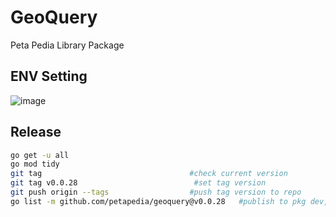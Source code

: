 # GeoQuery

Peta Pedia Library Package

## ENV Setting

![image](https://github.com/petapedia/geoquery/assets/11188109/1009c159-7cb2-4d0f-bf78-5ad590a307ad)

## Release

```sh
go get -u all
go mod tidy
git tag                                 #check current version
git tag v0.0.28                          #set tag version
git push origin --tags                  #push tag version to repo
go list -m github.com/petapedia/geoquery@v0.0.28   #publish to pkg dev, replace ORG/URL with your repo URL
```
